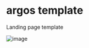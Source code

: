 # argos template
Landing page template

![image](https://github.com/pixelateddeveloper/argos/blob/master/screenshot.png)
